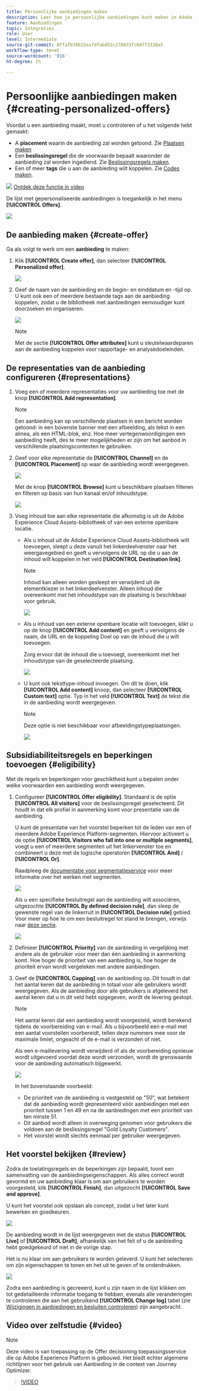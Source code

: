 ```yaml
---
title: Persoonlijke aanbiedingen maken
description: Leer hoe je persoonlijke aanbiedingen kunt maken in Adobe Experience Platform.
feature: Aanbiedingen
topic: Integraties
role: User
level: Intermediate
source-git-commit: 8ffafb76b15ea7dfabd52c278833fc607f3338a5
workflow-type: tm+mt
source-wordcount: '916'
ht-degree: 1%

---
```


# Persoonlijke aanbiedingen maken {#creating-personalized-offers}

Voordat u een aanbieding maakt, moet u controleren of u het volgende hebt gemaakt:

* A **placement** waarin de aanbieding zal worden getoond. Zie [Plaatsen maken](../offer-library/creating-placements.md)
* Een **beslissingsregel** die de voorwaarde bepaalt waaronder de aanbieding zal worden ingediend. Zie [Beslissingsregels maken](../offer-library/creating-decision-rules.md).
* Een of meer **tags** die u aan de aanbieding wilt koppelen. Zie [Codes maken](../offer-library/creating-tags.md).

![](../../assets/do-not-localize/how-to-video.png) [Ontdek deze functie in video](#video)

De lijst met gepersonaliseerde aanbiedingen is toegankelijk in het menu **[!UICONTROL Offers]**.

![](../../assets/offers_list.png)

## De aanbieding maken {#create-offer}

Ga als volgt te werk om een **aanbieding** te maken:

1. Klik **[!UICONTROL Create offer]**, dan selecteer **[!UICONTROL Personalized offer]**.

   ![](../../assets/create_offer.png)

1. Geef de naam van de aanbieding en de begin- en einddatum en -tijd op. U kunt ook een of meerdere bestaande tags aan de aanbieding koppelen, zodat u de bibliotheek met aanbiedingen eenvoudiger kunt doorzoeken en organiseren.

   ![](../../assets/offer_details.png)

   >[!NOTE]
   >
   >Met de sectie **[!UICONTROL Offer attributes]** kunt u sleutelwaardeparen aan de aanbieding koppelen voor rapportage- en analysedoeleinden.

## De representaties van de aanbieding configureren {#representations}

1. Voeg een of meerdere representaties voor uw aanbieding toe met de knop **[!UICONTROL Add representation]**.

   >[!NOTE]
   >
   >Een aanbieding kan op verschillende plaatsen in een bericht worden getoond: in een bovenste banner met een afbeelding, als tekst in een alinea, als een HTML-blok, enz. Hoe meer vertegenwoordigingen een aanbieding heeft, des te meer mogelijkheden er zijn om het aanbod in verschillende plaatsingscontexten te gebruiken.

1. Geef voor elke representatie de **[!UICONTROL Channel]** en de **[!UICONTROL Placement]** op waar de aanbieding wordt weergegeven.

   ![](../../assets/channel-placement.png)

   Met de knop **[!UICONTROL Browse]** kunt u beschikbare plaatsen filteren en filteren op basis van hun kanaal en/of inhoudstype.

   ![](../../assets/browse-placements.png)

1. Voeg inhoud toe aan elke representatie die afkomstig is uit de Adobe Experience Cloud Assets-bibliotheek of van een externe openbare locatie.

   * Als u inhoud uit de Adobe Experience Cloud Assets-bibliotheek wilt toevoegen, sleept u deze vanuit het linkerdeelvenster naar het weergavegebied en geeft u vervolgens de URL op die u aan de inhoud wilt koppelen in het veld **[!UICONTROL Destination link]**.

      >[!NOTE]
      >
      >Inhoud kan alleen worden gesleept en verwijderd uit de elementkiezer in het linkerdeelvenster. Alleen inhoud die overeenkomt met het inhoudstype van de plaatsing is beschikbaar voor gebruik.

      ![](../../assets/offer_drag_content.png)

   * Als u inhoud van een externe openbare locatie wilt toevoegen, klikt u op de knop **[!UICONTROL Add content]** en geeft u vervolgens de naam, de URL en de koppeling Doel op van de inhoud die u wilt toevoegen.

      Zorg ervoor dat de inhoud die u toevoegt, overeenkomt met het inhoudstype van de geselecteerde plaatsing.

      ![](../../assets/offer_add_content.png)

   * U kunt ook teksttype-inhoud invoegen. Om dit te doen, klik **[!UICONTROL Add content]** knoop, dan selecteer **[!UICONTROL Custom text]** optie. Typ in het veld **[!UICONTROL Text]** de tekst die in de aanbieding wordt weergegeven.

      >[!NOTE]
      >
      >Deze optie is niet beschikbaar voor afbeeldingstypeplaatsingen.

      ![](../../assets/offer_text_content.png)

## Subsidiabiliteitsregels en beperkingen toevoegen {#eligibility}

Met de regels en beperkingen voor geschiktheid kunt u bepalen onder welke voorwaarden een aanbieding wordt weergegeven.

1. Configureer **[!UICONTROL Offer eligibility]**. Standaard is de optie **[!UICONTROL All visitors]** voor de beslissingsregel geselecteerd. Dit houdt in dat elk profiel in aanmerking komt voor presentatie van de aanbieding.

   U kunt de presentatie van het voorstel beperken tot de leden van een of meerdere Adobe Experience Platform-segmenten. Hiervoor activeert u de optie **[!UICONTROL Visitors who fall into one or multiple segments]**, voegt u een of meerdere segmenten uit het linkervenster toe en combineert u deze met de logische operatoren **[!UICONTROL And]** / **[!UICONTROL Or]**.

   Raadpleeg de [documentatie voor segmentatieservice](https://experienceleague.adobe.com/docs/experience-platform/segmentation/home.html) voor meer informatie over het werken met segmenten.

   ![](../../assets/offer-eligibility-segment.png)

   Als u een specifieke besluitregel aan de aanbieding wilt associëren, uitgezochte **[!UICONTROL By defined decision rule]**, dan sleep de gewenste regel van de linkerruit in **[!UICONTROL Decision rule]** gebied. Voor meer op hoe te om een besluitregel tot stand te brengen, verwijs naar [deze sectie](../offer-library/creating-decision-rules.md).

   ![](../../assets/offer_rule.png)

1. Definieer **[!UICONTROL Priority]** van de aanbieding in vergelijking met andere als de gebruiker voor meer dan één aanbieding in aanmerking komt. Hoe hoger de prioriteit van een aanbieding is, hoe hoger de prioriteit ervan wordt vergeleken met andere aanbiedingen.

1. Geef de **[!UICONTROL Capping]** van de aanbieding op. Dit houdt in dat het aantal keren dat de aanbieding in totaal voor alle gebruikers wordt weergegeven. Als de aanbieding door alle gebruikers is afgeleverd het aantal keren dat u in dit veld hebt opgegeven, wordt de levering gestopt.

   >[!NOTE]
   >
   >Het aantal keren dat een aanbieding wordt voorgesteld, wordt berekend tijdens de voorbereiding van e-mail. Als u bijvoorbeeld een e-mail met een aantal voorstellen voorbereidt, tellen deze nummers mee voor de maximale limiet, ongeacht of de e-mail is verzonden of niet.
   >
   >Als een e-maillevering wordt verwijderd of als de voorbereiding opnieuw wordt uitgevoerd voordat deze wordt verzonden, wordt de grenswaarde voor de aanbieding automatisch bijgewerkt.

   ![](../../assets/offer_capping.png)

   In het bovenstaande voorbeeld:

   * De prioriteit van de aanbieding is vastgesteld op &quot;50&quot;, wat betekent dat de aanbieding wordt gepresenteerd vóór aanbiedingen met een prioriteit tussen 1 en 49 en na de aanbiedingen met een prioriteit van ten minste 51.
   * Dit aanbod wordt alleen in overweging genomen voor gebruikers die voldoen aan de beslissingsregel &quot;Gold Loyalty Customers&quot;.
   * Het voorstel wordt slechts eenmaal per gebruiker weergegeven.

## Het voorstel bekijken {#review}

Zodra de toelatingsregels en de beperkingen zijn bepaald, toont een samenvatting van de aanbiedingseigenschappen. Als alles correct wordt gevormd en uw aanbieding klaar is om aan gebruikers te worden voorgesteld, klik **[!UICONTROL Finish]**, dan uitgezocht **[!UICONTROL Save and approve]**.

U kunt het voorstel ook opslaan als concept, zodat u het later kunt bewerken en goedkeuren.

![](../../assets/offer_review.png)

De aanbieding wordt in de lijst weergegeven met de status **[!UICONTROL Live]** of **[!UICONTROL Draft]**, afhankelijk van het feit of u de aanbieding hebt goedgekeurd of niet in de vorige stap.

Het is nu klaar om aan gebruikers te worden geleverd. U kunt het selecteren om zijn eigenschappen te tonen en het uit te geven of te onderdrukken.

![](../../assets/offer_created.png)

Zodra een aanbieding is gecreeerd, kunt u zijn naam in de lijst klikken om tot gedetailleerde informatie toegang te hebben, evenals alle veranderingen te controleren die aan het gebruikend **[!UICONTROL Change log]** tabel (zie [Wijzigingen in aanbiedingen en besluiten controleren](../get-started/user-interface.md#monitoring-changes)) zijn aangebracht.

## Video over zelfstudie {#video}

>[!NOTE]
>
>Deze video is van toepassing op de Offer decisioning toepassingsservice die op Adobe Experience Platform is gebouwd. Het biedt echter algemene richtlijnen voor het gebruik van Aanbieding in de context van Journey Optimizer.

>[!VIDEO](https://video.tv.adobe.com/v/329375?quality=12)
